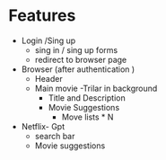# Features
- Login /Sing up
  - sing in / sing up forms
  - redirect to browser page
- Browser (after authentication ) 
  - Header 
  - Main movie 
     -Trilar in background 
     - Title and Description 
     - Movie Suggestions 
       - Move lists * N 
- Netflix- Gpt
  - search bar 
  - Movie suggestions
